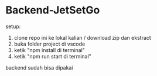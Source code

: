 # Backend-JetSetGo

setup:

1. clone repo ini ke lokal kalian / download zip dan ekstract
2. buka folder project di vscode
3. ketik "npm install di terminal"
4. ketik "npm run start di terminal"

backend sudah bisa dipakai
